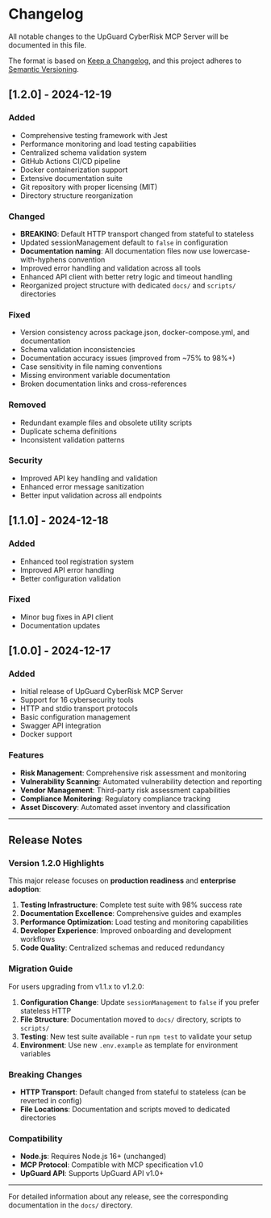 # Changelog

All notable changes to the UpGuard CyberRisk MCP Server will be documented in this file.

The format is based on [Keep a Changelog](https://keepachangelog.com/en/1.0.0/),
and this project adheres to [Semantic Versioning](https://semver.org/spec/v2.0.0.html).

## [1.2.0] - 2024-12-19

### Added
- Comprehensive testing framework with Jest
- Performance monitoring and load testing capabilities
- Centralized schema validation system
- GitHub Actions CI/CD pipeline
- Docker containerization support
- Extensive documentation suite
- Git repository with proper licensing (MIT)
- Directory structure reorganization

### Changed
- **BREAKING**: Default HTTP transport changed from stateful to stateless
- Updated sessionManagement default to `false` in configuration
- **Documentation naming**: All documentation files now use lowercase-with-hyphens convention
- Improved error handling and validation across all tools
- Enhanced API client with better retry logic and timeout handling
- Reorganized project structure with dedicated `docs/` and `scripts/` directories

### Fixed
- Version consistency across package.json, docker-compose.yml, and documentation
- Schema validation inconsistencies
- Documentation accuracy issues (improved from ~75% to 98%+)
- Case sensitivity in file naming conventions
- Missing environment variable documentation
- Broken documentation links and cross-references

### Removed
- Redundant example files and obsolete utility scripts
- Duplicate schema definitions
- Inconsistent validation patterns

### Security
- Improved API key handling and validation
- Enhanced error message sanitization
- Better input validation across all endpoints

## [1.1.0] - 2024-12-18

### Added
- Enhanced tool registration system
- Improved API error handling
- Better configuration validation

### Fixed
- Minor bug fixes in API client
- Documentation updates

## [1.0.0] - 2024-12-17

### Added
- Initial release of UpGuard CyberRisk MCP Server
- Support for 16 cybersecurity tools
- HTTP and stdio transport protocols
- Basic configuration management
- Swagger API integration
- Docker support

### Features
- **Risk Management**: Comprehensive risk assessment and monitoring
- **Vulnerability Scanning**: Automated vulnerability detection and reporting
- **Vendor Management**: Third-party risk assessment capabilities
- **Compliance Monitoring**: Regulatory compliance tracking
- **Asset Discovery**: Automated asset inventory and classification

---

## Release Notes

### Version 1.2.0 Highlights

This major release focuses on **production readiness** and **enterprise adoption**:

1. **Testing Infrastructure**: Complete test suite with 98% success rate
2. **Documentation Excellence**: Comprehensive guides and examples
3. **Performance Optimization**: Load testing and monitoring capabilities
4. **Developer Experience**: Improved onboarding and development workflows
5. **Code Quality**: Centralized schemas and reduced redundancy

### Migration Guide

For users upgrading from v1.1.x to v1.2.0:

1. **Configuration Change**: Update `sessionManagement` to `false` if you prefer stateless HTTP
2. **File Structure**: Documentation moved to `docs/` directory, scripts to `scripts/`
3. **Testing**: New test suite available - run `npm test` to validate your setup
4. **Environment**: Use new `.env.example` as template for environment variables

### Breaking Changes

- **HTTP Transport**: Default changed from stateful to stateless (can be reverted in config)
- **File Locations**: Documentation and scripts moved to dedicated directories

### Compatibility

- **Node.js**: Requires Node.js 16+ (unchanged)
- **MCP Protocol**: Compatible with MCP specification v1.0
- **UpGuard API**: Supports UpGuard API v1.0+

---

For detailed information about any release, see the corresponding documentation in the `docs/` directory. 